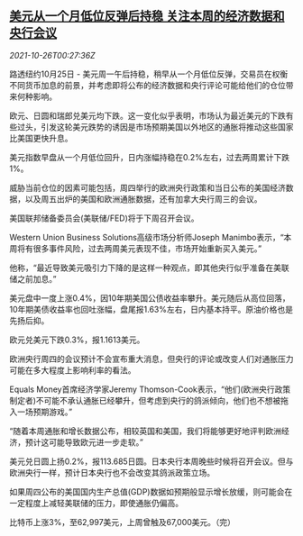 <!--1635208263000-->
[美元从一个月低位反弹后持稳 关注本周的经济数据和央行会议](https://cn.reuters.com/article/forex-close-1025-mon-idCNKBS2HG00V)
------

<div><i>2021-10-26T00:27:36Z</i></div><p>路透纽约10月25日 - 美元周一午后持稳，稍早从一个月低位反弹，交易员在权衡不同货币加息的前景，并考虑即将公布的经济数据和央行评论可能给他们的仓位带来何种影响。</p><p>欧元、日圆和瑞郎兑美元均下跌。这一变化似乎表明，市场认为最近美元的下跌有些过头，引发这轮美元跌势的诱因是市场预期美国以外地区的通胀将推动这些国家比美国更快升息。</p><p>美元指数早盘从一个月低位回升，日内涨幅持稳在0.2%左右，过去两周累计下跌1%。</p><p>威胁当前仓位的因素可能包括，周四举行的欧洲央行政策和当日公布的美国经济数据，以及周五出炉的美国和欧洲通胀数据，还有加拿大央行周三的会议。</p><p>美国联邦储备委员会(美联储/FED)将于下周召开会议。</p><p>Western Union Business Solutions高级市场分析师Joseph Manimbo表示，“本周将有很多事件风险，过去两周美元表现不佳，市场开始重新买入美元。”</p><p>他称，“最近导致美元吸引力下降的是这样一种观点，即其他央行似乎准备在美联储之前加息。”</p><p>美元盘中一度上涨0.4%，因10年期美国公债收益率攀升。美元随后从高位回落，10年期美债收益率也回吐涨幅，盘尾报1.63%左右，日内基本持平。原油价格也是先扬后抑。</p><p>欧元兑美元下跌0.3%，报1.1613美元。</p><p>欧洲央行周四的会议预计不会宣布重大消息，但央行的评论或改变人们对通胀压力可能在多大程度上影响利率的看法。</p><p>Equals Money首席经济学家Jeremy Thomson-Cook表示，“他们(欧洲央行政策制定者)不可能不承认通胀已经攀升，但考虑到央行的鸽派倾向，他们也不想被拖入一场预期游戏。”</p><p>“随着本周通胀和增长数据公布，相较英国和美国，我们将能够更好地评判欧洲经济，预计这可能导致欧元进一步走软。”</p><p>美元兑日圆上扬0.2%，报113.685日圆。日本央行本周晚些时候将召开会议。但与欧洲央行一样，预计日本央行也不会改变其鸽派政策立场。</p><p>如果周四公布的美国国内生产总值(GDP)数据如预期般显示增长放缓，则可能会在一定程度上减轻美联储的压力，即使通胀仍偏高。</p><p>比特币上涨3%，至62,997美元，上周曾触及67,000美元。（完）</p>
